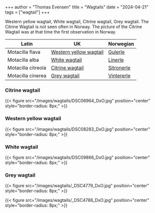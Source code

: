 +++
author = "Thomas Evensen"
title = "Wagtails"
date = "2024-04-21"
tags = ["wagtail"]
+++

Western yellow wagtail,  White wagtail, Citrine wagtail, Grey wagtail. The Citrine Wagtail is not seen often in Norway.
The picture of the Citrine Wagtail was at that time the first observation in Norway.

<!--more-->

| Latin      | UK  | Norwegian |
| --------- |  --------- |    --------- |
| Motacilla flava | [Western yellow wagtail ](https://en.wikipedia.org/wiki/Western_yellow_wagtail) |  [Gulerle ](https://no.wikipedia.org/wiki/Gulerle) |
| Motacilla alba | [White wagtail](https://en.wikipedia.org/wiki/White_wagtail) |  [Linerle ](https://no.wikipedia.org/wiki/Linerle) |
| Motacilla citreola | [Citrine wagtail](https://en.wikipedia.org/wiki/Citrine_wagtail) |  [Sitronerle ](https://no.wikipedia.org/wiki/Sitronerle) |
| Motacilla cinerea | [Grey wagtail](https://en.wikipedia.org/wiki/Grey_wagtail) | [Vintererle ](https://no.wikipedia.org/wiki/Vintererle) |

### Citrine wagtail

{{< figure src="/images/wagtails/DSC06964_DxO.jpg" position="center" style="border-radius: 8px;" >}}

### Western yellow wagtail

{{< figure src="/images/wagtails/DSC08283_DxO.jpg" position="center" style="border-radius: 8px;" >}}

### White wagtail

{{< figure src="/images/wagtails/DSC09866_DxO.jpg" position="center" style="border-radius: 8px;" >}}

### Grey wagtail

{{< figure src="/images/wagtails/_DSC4779_DxO.jpg" position="center" style="border-radius: 8px;" >}}

{{< figure src="/images/wagtails/_DSC4786_DxO.jpg" position="center" style="border-radius: 8px;" >}}
